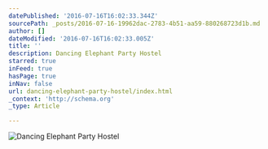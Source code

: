 ```yaml
---
datePublished: '2016-07-16T16:02:33.344Z'
sourcePath: _posts/2016-07-16-19962dac-2783-4b51-aa59-880268723d1b.md
author: []
dateModified: '2016-07-16T16:02:33.005Z'
title: ''
description: Dancing Elephant Party Hostel
starred: true
inFeed: true
hasPage: true
inNav: false
url: dancing-elephant-party-hostel/index.html
_context: 'http://schema.org'
_type: Article

---
```

![Dancing Elephant Party Hostel](https://the-grid-user-content.s3-us-west-2.amazonaws.com/d5c36988-6563-437d-afeb-75c4e5a4478f.jpg)